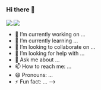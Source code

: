 ### Hi there 👋

<a href="">
  <img align="center" src="https://github-readme-stats.vercel.app/api?username=NatanaelHZ&show_icons=true" />
</a>
<a href="">
  <img align="center" src="https://github-readme-stats.vercel.app/api/top-langs/?username=NatanaelHZ&hide=python,javascript,html,css" />
</a>

- 🔭 I’m currently working on ...
- 🌱 I’m currently learning ...
- 👯 I’m looking to collaborate on ...
- 🤔 I’m looking for help with ...
- 💬 Ask me about ...
- 📫 How to reach me: ...
- 😄 Pronouns: ...
- ⚡ Fun fact: ...
-->
